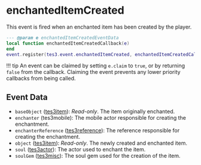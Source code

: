 # enchantedItemCreated

This event is fired when an enchanted item has been created by the player.

```lua
--- @param e enchantedItemCreatedEventData
local function enchantedItemCreatedCallback(e)
end
event.register(tes3.event.enchantedItemCreated, enchantedItemCreatedCallback)
```

!!! tip
	An event can be claimed by setting `e.claim` to `true`, or by returning `false` from the callback. Claiming the event prevents any lower priority callbacks from being called.

## Event Data

* `baseObject` ([tes3item](../../types/tes3item)): *Read-only*. The item originally enchanted.
* `enchanter` (tes3mobile): The mobile actor responsible for creating the enchantment.
* `enchanterReference` ([tes3reference](../../types/tes3reference)): The reference responsible for creating the enchantment.
* `object` ([tes3item](../../types/tes3item)): *Read-only*. The newly created and enchanted item.
* `soul` ([tes3actor](../../types/tes3actor)): The actor used to enchant the item.
* `soulGem` ([tes3misc](../../types/tes3misc)): The soul gem used for the creation of the item.

